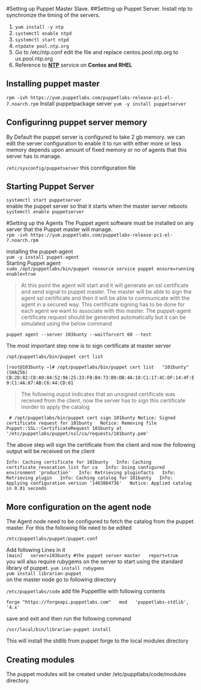 #Setting up Puppet Master Slave.
##Setting up Puppet Server. 
Install ntp to synchronize the timing of the servers. 

1. `yum install -y ntp`
2. `systemctl enable ntpd`
3. `systemctl start ntpd`
2. `ntpdate pool.ntp.org`
3. Go to /etc/ntp.conf edit the file and replace centos.pool.ntp.org to us.pool.ntp.org
4. Reference to [**NTP**](https://www.certdepot.net/rhel7-set-ntp-service/) service on **Centos and RHEL**
 
## Installing puppet master
`rpm -ivh https://yum.puppetlabs.com/puppetlabs-release-pc1-el-7.noarch.rpm`
Install puppetpackage server
`yum -y install puppetserver`
## Configurinng puppet server memory
By Default the puppet server is configured to take 2 gb memory. we can edit the server configuration to enable it to run with either more or less memory depends upon amount of fixed memory or no of agents that this server has to manage. 

`/etc/sysconfig/puppetserver` this connfiguration file   

## Starting Puppet Server

`systemctl start puppetserver`  
enable the puppet server so that it starts when the master server reboots  
`systemctl enable puppetserver`  

#Setting up the Agents
The Puppet agent software must be installed on any server that the Puppet master will manage.  
`rpm -ivh https://yum.puppetlabs.com/puppetlabs-release-pc1-el-7.noarch.rpm`  

installing the puppet-agent  
`yum -y install puppet-agent`  
Starting Puppet agent  
`sudo /opt/puppetlabs/bin/puppet resource service puppet ensure=running enable=true`  
>At this point the agent will start and it will generate an ssl certificate and send signal to puppet master. The master will be able to sign the agent ssl certificate and then it will be able to communicate with the agent in a secured way. This certificate signing has to be done for each agent we want to associate with this master. 
The puppet-agent certificate request should be generated automatically but it can be simulated using the below command  

`puppet agent --server 103bunty --waitforcert 60 --test`  

The most important step now is to sign certificate at master server  

`/opt/puppetlabs/bin/puppet cert list`  

`[root@103bunty ~]# /opt/puppetlabs/bin/puppet cert list  
  "101bunty" (SHA256) CB:2D:82:C0:A9:84:52:96:25:33:F8:B4:73:B9:DB:4A:18:C1:17:4C:DF:14:4F:E9:C1:4A:87:AB:C6:44:CD:61`  
 
 >The following ouput indicates that an unsigned certificate was received from the client, now the server has to sign this certificate inorder to apply the catalog  
 
` # /opt/puppetlabs/bin/puppet cert sign 101bunty
Notice: Signed certificate request for 101bunty  
Notice: Removing file Puppet::SSL::CertificateRequest 101bunty at '/etc/puppetlabs/puppet/ssl/ca/requests/101bunty.pem'` 

The above step will sign the certificate from the client and now the following output will be received on the client  

`Info: Caching certificate for 101bunty  
Info: Caching certificate_revocation_list for ca  
Info: Using configured environment 'production'  
Info: Retrieving pluginfacts  
Info: Retrieving plugin  
Info: Caching catalog for 101bunty  
Info: Applying configuration version '1463804736'  
Notice: Applied catalog in 0.01 seconds`  

## More configuration on the agent node  
The Agent node need to be configured to fetch the catalog from the puppet master. For this the following file need to be edited  

`/etc/puppetlabs/puppet/puppet.conf`  

Add following Lines in it  
`[main]  
server=103bunty #the puppet server master  
report=true  
`
you will also require rubygems on the server to start using the standard library of puppet.
`yum install rubygems`  
`yum install librarian-puppet`  
on the master node go to following directory  

`/etc/puppetlabs/code` add file Puppetfile
with following contents

`forge "https://forgeapi.puppetlabs.com"  
 mod   'puppetlabs-stdlib',      '4.x'`  

save and exit and then run the following command

`/usr/local/bin/librarian-puppet install`

This will install the stdlib from puppet forge to the local modules directory  

## Creating modules
The puppet modules will be created under /etc/pupptlabs/code/modules directory. 






